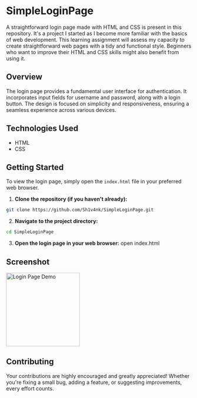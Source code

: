 # SimpleLoginPage

A straightforward login page made with HTML and CSS is present in this repository. It's a project I started as I become more familiar with the basics of web development. This learning assignment will assess my capacity to create straightforward web pages with a tidy and functional style. Beginners who want to improve their HTML and CSS skills might also benefit from using it.

## Overview

The login page provides a fundamental user interface for authentication. It incorporates input fields for username and password, along with a login button. The design is focused on simplicity and responsiveness, ensuring a seamless experience across various devices.

## Technologies Used

- HTML
- CSS

## Getting Started

To view the login page, simply open the `index.html` file in your preferred web browser.

1. **Clone the repository (if you haven't already):**

```bash
git clone https://github.com/Sh1v4nk/SimpleLoginPage.git
```

2. **Navigate to the project directory:**
```bash
cd SimpleLoginPage
```

3. **Open the login page in your web browser:**
open index.html

## Screenshot

<img src="https://i.ibb.co/Vxd2pt7/image.png" alt="Login Page Demo" height="200">

## Contributing

Your contributions are highly encouraged and greatly appreciated! Whether you're fixing a small bug, adding a feature, or suggesting improvements, every effort counts.
